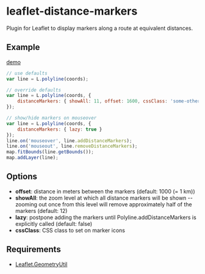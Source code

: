 # leaflet-distance-markers

Plugin for Leaflet to display markers along a route at equivalent distances.

## Example

[demo](http://adoroszlai.github.io/leaflet-distance-markers/)

```javascript
// use defaults
var line = L.polyline(coords);

// override defaults
var line = L.polyline(coords, {
	distanceMarkers: { showAll: 11, offset: 1600, cssClass: 'some-other-class' }
});

// show/hide markers on mouseover
var line = L.polyline(coords, {
	distanceMarkers: { lazy: true }
});
line.on('mouseover', line.addDistanceMarkers);
line.on('mouseout', line.removeDistanceMarkers);
map.fitBounds(line.getBounds());
map.addLayer(line);
```

## Options

 * **offset**: distance in meters between the markers (default: 1000 (= 1 km))
 * **showAll**: the zoom level at which all distance markers will be shown -- zooming out once from this level will remove approximately half of the markers (default: 12)
 * **lazy**: postpone adding the markers until Polyline.addDistanceMarkers is explicitly called (default: false)
 * **cssClass**: CSS class to set on marker icons

## Requirements

 * [Leaflet.GeometryUtil](https://github.com/makinacorpus/Leaflet.GeometryUtil)

